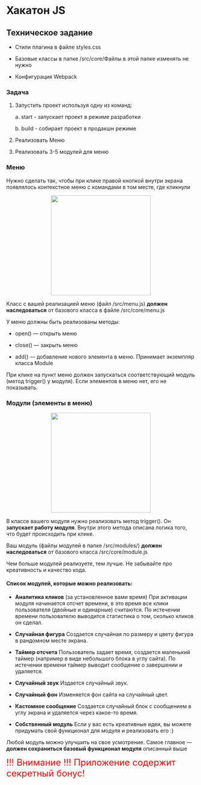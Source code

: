 # Хакатон JS

## Техническое задание

- Стили плагина в файле styles.css

- Базовые классы в папке /src/core/Файлы в этой папке изменять не нужно

- Конфигурация Webpack

### Задача

1. Запустить проект используя одну из команд:

    a. start - запускает проект в режиме разработки

    b. build - собирает проект в продакшн режиме
2. Реализовать Меню
3. Реализовать 3-5 модулей для меню

### Меню
Нужно сделать так, чтобы при клике правой кнопкой внутри экрана появлялось контекстное меню с командами в том месте, где кликнули

<div style="display: block; margin: 0 auto;" align="center">
    <img src="https://cdn2.buildin.ai/s3/dd7c9a0b-fcda-4fe1-8ca5-c657bbac6ede/image.png?time=1756456200&token=1c94b8226ba8a6e4810350ea127812ab&role=sharePaid&x-oss-process=image/resize,w_606/quality,q_90" width="266"/> 
</div>

Класс с вашей реализацией меню (файл /src/menu.js) **должен наследоваться** от базового класса в файле /src/core/menu.js

У меню должны быть реализованы методы:

- open() — открыть меню

- close() — закрыть меню

- add() — добавление нового элемента в меню. Принимает экземпляр класса Module

При клике на пункт меню должен запускаться соответствующий модуль (метод trigger() у модуля). Если элементов в меню нет, его не показывать.

### Модули (элементы в меню)

<div style="display: block; margin: 0 auto;" align="center">
    <img src="https://cdn2.buildin.ai/s3/0dd42bfd-81b3-48b1-9af5-0b1645d87d97/image.png?time=1756456200&token=6704f2a206b6fe35822255928b4776da&role=sharePaid&x-oss-process=image/resize,w_606/quality,q_90" width="266"/> 
</div>

В классе вашего модуля нужно реализовать метод trigger(). Он **запускает работу модуля**. Внутри этого метода описана логика того, что будет происходить при клике.

Ваш модуль (файлы модулей в папке /src/modules/) **должен наследоваться** от базового класса /src/core/module.js

Чем больше модулей реализуете, тем лучше. Не забывайте про креативность и качество кода.

#### Список модулей, которые можно реализовать:

- **Аналитика кликов** (за установленное вами время)
При активации модуля начинается отсчет времени, в это время все клики пользователя (двойные и одинарные) считаются. По истечении времени пользователю выводится статистика о том, сколько кликов он сделал.

- **Случайная фигура** Создается случайная по размеру и цвету фигура в рандомном месте экрана.

- **Таймер отсчета** Пользователь задает время, создается маленький таймер (например в виде небольшого блока в углу сайта). По истечении времени таймер выводит сообщение о завершении и удаляется.

- **Случайный звук** Издается случайный звук.

- **Случайный фон** Изменяется фон сайта на случайный цвет.

- **Кастомное сообщение** Создается случайный блок с сообщением в углу экрана и удаляется через какое-то время.

- **Собственный модуль** Если у вас есть креативные идеи, вы можете придумать свой функционал для модуля и реализовать его :)

Любой модуль можно улучшить на свое усмотрение. Самое главное — **должен сохраниться базовый функционал модуля** описанный выше

<span style="color: red; font-size: 1.5rem">!!! Внимание !!! Приложение содержит секретный бонус!</span>
